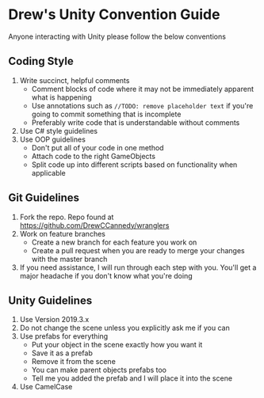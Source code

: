 # Drew's Unity Convention Guide
Anyone interacting with Unity please follow the below conventions
## Coding Style
1. Write succinct, helpful comments
    - Comment blocks of code where it may not be immediately apparent what is happening
    - Use annotations such as `//TODO: remove placeholder text` if you're going to commit something that is incomplete
    - Preferably write code that is understandable without comments
2. Use C# style guidelines
3. Use OOP guidelines 
    - Don't put all of your code in one method
    - Attach code to the right GameObjects
    - Split code up into different scripts based on functionality when applicable
## Git Guidelines
1. Fork the repo. Repo found at https://github.com/DrewCCannedy/wranglers
2. Work on feature branches
    - Create a new branch for each feature you work on
    - Create a pull request when you are ready to merge your changes with the master branch
3. If you need assistance, I will run through each step with you. You'll get a major headache if you don't know what you're doing
## Unity Guidelines 
1. Use Version 2019.3.x
2. Do not change the scene unless you explicitly ask me if you can
3. Use prefabs for everything
    - Put your object in the scene exactly how you want it
    - Save it as a prefab
    - Remove it from the scene
    - You can make parent objects prefabs too
    - Tell me you added the prefab and I will place it into the scene
4. Use CamelCase
